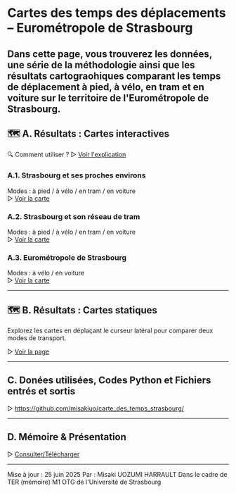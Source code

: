 # Cartes des temps des déplacements – Eurométropole de Strasbourg

Dans cette page, vous trouverez les données, une série de la méthodologie ainsi que les résultats cartograohiques 
comparant les temps de déplacement à **pied, à vélo, en tram et en voiture** sur le territoire de l'Eurométropole de Strasbourg.
---

## 🗺️ A. Résultats : Cartes interactives

🔍 Comment utiliser ?
▷ [Voir l'explication](/autres/howtouse.png)

### A.1. Strasbourg et ses proches environs  
Modes : à pied / à vélo / en tram / en voiture  
▷ [Voir la carte](3_carte_echelle_1_sorities_finales/carte_finale_centre.html)

### A.2. Strasbourg et son réseau de tram  
Modes : à pied / à vélo / en tram / en voiture  
▷ [Voir la carte](3_carte_echelle_2_sorities_finales/carte_finale_réseaux.html)

### A.3. Eurométropole de Strasbourg  
Modes : à vélo / en voiture  
▷ [Voir la carte](6_carte_echelle_3_sorties_finales/carte_finale_EPCI.html)

---

## 🗺️ B. Résultats : Cartes statiques

Explorez les cartes en déplaçant le curseur latéral pour comparer deux modes de transport.

▷ [Voir la page](cartes_statiques_comparaison_slider/cartes_statiques_comparaison.html)

---

##  C. Donées utilisées, Codes Python et Fichiers entrés et sortis 

▷ https://github.com/misakiuo/carte_des_temps_strasbourg/

---

##  D. Mémoire & Présentation

▷ [Consulter/Télécharger](/mémoire/)

---
Mise à jour :  25 juin 2025
Par : Misaki UOZUMI HARRAULT
Dans le cadre de TER (mémoire) M1 OTG de l'Université de Strasbourg
